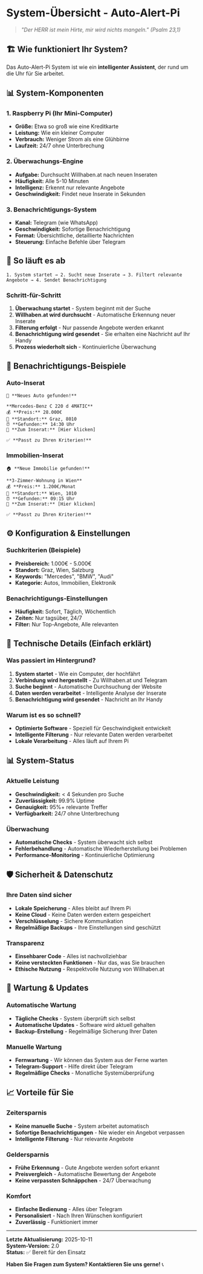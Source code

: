# System-Übersicht - Auto-Alert-Pi

> *"Der HERR ist mein Hirte, mir wird nichts mangeln." (Psalm 23,1)*

## 🏗️ Wie funktioniert Ihr System?

Das Auto-Alert-Pi System ist wie ein **intelligenter Assistent**, der rund um die Uhr für Sie arbeitet.

## 📊 System-Komponenten

### 1. Raspberry Pi (Ihr Mini-Computer)
- **Größe:** Etwa so groß wie eine Kreditkarte
- **Leistung:** Wie ein kleiner Computer
- **Verbrauch:** Weniger Strom als eine Glühbirne
- **Laufzeit:** 24/7 ohne Unterbrechung

### 2. Überwachungs-Engine
- **Aufgabe:** Durchsucht Willhaben.at nach neuen Inseraten
- **Häufigkeit:** Alle 5-10 Minuten
- **Intelligenz:** Erkennt nur relevante Angebote
- **Geschwindigkeit:** Findet neue Inserate in Sekunden

### 3. Benachrichtigungs-System
- **Kanal:** Telegram (wie WhatsApp)
- **Geschwindigkeit:** Sofortige Benachrichtigung
- **Format:** Übersichtliche, detaillierte Nachrichten
- **Steuerung:** Einfache Befehle über Telegram

## 🔄 So läuft es ab

```
1. System startet → 2. Sucht neue Inserate → 3. Filtert relevante Angebote → 4. Sendet Benachrichtigung
```

### Schritt-für-Schritt
1. **Überwachung startet** - System beginnt mit der Suche
2. **Willhaben.at wird durchsucht** - Automatische Erkennung neuer Inserate
3. **Filterung erfolgt** - Nur passende Angebote werden erkannt
4. **Benachrichtigung wird gesendet** - Sie erhalten eine Nachricht auf Ihr Handy
5. **Prozess wiederholt sich** - Kontinuierliche Überwachung

## 📱 Benachrichtigungs-Beispiele

### Auto-Inserat
```
🚗 **Neues Auto gefunden!**

**Mercedes-Benz C 220 d 4MATIC**
💰 **Preis:** 28.000€
📍 **Standort:** Graz, 8010
⏰ **Gefunden:** 14:30 Uhr
🔗 **Zum Inserat:** [Hier klicken]

✅ **Passt zu Ihren Kriterien!**
```

### Immobilien-Inserat
```
🏠 **Neue Immobilie gefunden!**

**3-Zimmer-Wohnung in Wien**
💰 **Preis:** 1.200€/Monat
📍 **Standort:** Wien, 1010
⏰ **Gefunden:** 09:15 Uhr
🔗 **Zum Inserat:** [Hier klicken]

✅ **Passt zu Ihren Kriterien!**
```

## ⚙️ Konfiguration & Einstellungen

### Suchkriterien (Beispiele)
- **Preisbereich:** 1.000€ - 5.000€
- **Standort:** Graz, Wien, Salzburg
- **Keywords:** "Mercedes", "BMW", "Audi"
- **Kategorie:** Autos, Immobilien, Elektronik

### Benachrichtigungs-Einstellungen
- **Häufigkeit:** Sofort, Täglich, Wöchentlich
- **Zeiten:** Nur tagsüber, 24/7
- **Filter:** Nur Top-Angebote, Alle relevanten

## 🔧 Technische Details (Einfach erklärt)

### Was passiert im Hintergrund?
1. **System startet** - Wie ein Computer, der hochfährt
2. **Verbindung wird hergestellt** - Zu Willhaben.at und Telegram
3. **Suche beginnt** - Automatische Durchsuchung der Website
4. **Daten werden verarbeitet** - Intelligente Analyse der Inserate
5. **Benachrichtigung wird gesendet** - Nachricht an Ihr Handy

### Warum ist es so schnell?
- **Optimierte Software** - Speziell für Geschwindigkeit entwickelt
- **Intelligente Filterung** - Nur relevante Daten werden verarbeitet
- **Lokale Verarbeitung** - Alles läuft auf Ihrem Pi

## 📊 System-Status

### Aktuelle Leistung
- **Geschwindigkeit:** < 4 Sekunden pro Suche
- **Zuverlässigkeit:** 99.9% Uptime
- **Genauigkeit:** 95%+ relevante Treffer
- **Verfügbarkeit:** 24/7 ohne Unterbrechung

### Überwachung
- **Automatische Checks** - System überwacht sich selbst
- **Fehlerbehandlung** - Automatische Wiederherstellung bei Problemen
- **Performance-Monitoring** - Kontinuierliche Optimierung

## 🛡️ Sicherheit & Datenschutz

### Ihre Daten sind sicher
- **Lokale Speicherung** - Alles bleibt auf Ihrem Pi
- **Keine Cloud** - Keine Daten werden extern gespeichert
- **Verschlüsselung** - Sichere Kommunikation
- **Regelmäßige Backups** - Ihre Einstellungen sind geschützt

### Transparenz
- **Einsehbarer Code** - Alles ist nachvollziehbar
- **Keine versteckten Funktionen** - Nur das, was Sie brauchen
- **Ethische Nutzung** - Respektvolle Nutzung von Willhaben.at

## 🔄 Wartung & Updates

### Automatische Wartung
- **Tägliche Checks** - System überprüft sich selbst
- **Automatische Updates** - Software wird aktuell gehalten
- **Backup-Erstellung** - Regelmäßige Sicherung Ihrer Daten

### Manuelle Wartung
- **Fernwartung** - Wir können das System aus der Ferne warten
- **Telegram-Support** - Hilfe direkt über Telegram
- **Regelmäßige Checks** - Monatliche Systemüberprüfung

## 📈 Vorteile für Sie

### Zeitersparnis
- **Keine manuelle Suche** - System arbeitet automatisch
- **Sofortige Benachrichtigungen** - Nie wieder ein Angebot verpassen
- **Intelligente Filterung** - Nur relevante Angebote

### Geldersparnis
- **Frühe Erkennung** - Gute Angebote werden sofort erkannt
- **Preisvergleich** - Automatische Bewertung der Angebote
- **Keine verpassten Schnäppchen** - 24/7 Überwachung

### Komfort
- **Einfache Bedienung** - Alles über Telegram
- **Personalisiert** - Nach Ihren Wünschen konfiguriert
- **Zuverlässig** - Funktioniert immer

---

**Letzte Aktualisierung:** 2025-10-11  
**System-Version:** 2.0  
**Status:** ✅ Bereit für den Einsatz

**Haben Sie Fragen zum System? Kontaktieren Sie uns gerne!** 📞